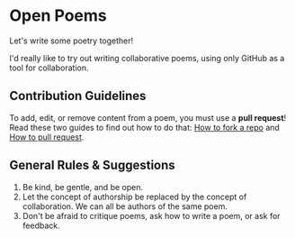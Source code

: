 # Open Poems
Let's write some poetry together!

I'd really like to try out writing collaborative poems, using only GitHub as a tool for collaboration.

## Contribution Guidelines
To add, edit, or remove content from a poem, you must use a __pull request__! Read these two guides to find out how to do that: [How to fork a repo](https://help.github.com/articles/fork-a-repo/) and [How to pull request](https://help.github.com/articles/about-pull-requests/).

## General Rules & Suggestions
1. Be kind, be gentle, and be open.
2. Let the concept of authorship be replaced by the concept of collaboration. We can all be authors of the same poem.
3. Don't be afraid to critique poems, ask how to write a poem, or ask for feedback. 
